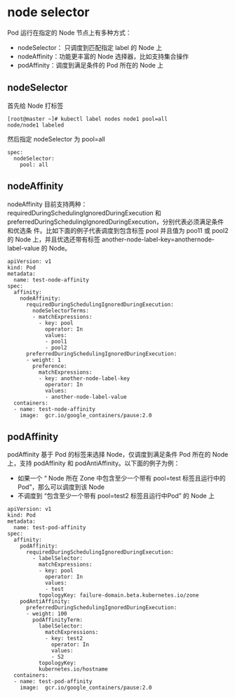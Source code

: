 # node selector

Pod 运行在指定的 Node 节点上有多种方式：

+ nodeSelector： 只调度到匹配指定 label 的 Node 上 
+ nodeAffinity：功能更丰富的 Node 选择器，比如支持集合操作 
+ podAffinity：调度到满足条件的 Pod 所在的 Node 上

## nodeSelector

首先给 Node 打标签

```
[root@master ~]# kubectl label nodes node1 pool=all
node/node1 labeled
```

然后指定 nodeSelector 为 pool=all

```
spec:
  nodeSelector:
    pool: all
```

## nodeAffinity

nodeAffinity 目前支持两种：requiredDuringSchedulingIgnoredDuringExecution 和 preferredDuringSchedulingIgnoredDuringExecution，分别代表必须满足条件和优选条 件。比如下面的例子代表调度到包含标签 pool 并且值为 poo11 或 pool2 的 Node 上，并且优选还带有标签 another-node-label-key=anothernode-label-value 的 Node。

```
apiVersion: v1
kind: Pod
metadata:
  name: test-node-affinity
spec:
  affinity:
    nodeAffinity:
      requiredDuringSchedulingIgnoredDuringExecution:
        nodeSelectorTerms:
        - matchExpressions:
          - key: pool
            operator: In
            values:
            - pool1
            - pool2
      preferredDuringSchedulingIgnoredDuringExecution:
      - weight: 1
        preference:
          matchExpressions:
          - key: another-node-label-key
            operator: In
            values:
            - another-node-label-value
  containers:
  - name: test-node-affinity
    image:  gcr.io/google_containers/pause:2.0
```

## podAffinity

podAffinity 基于 Pod 的标签来选择 Node，仅调度到满足条件 Pod 所在的 Node 上，支持 podAffinity 和 podAntiAffinity。以下面的例子为例：

+ 如果一个 “ Node 所在 Zone 中包含至少一个带有 pool=test 标签且运行中的 Pod”，那么可以调度到该 Node 
+ 不调度到 “包含至少一个带有 pool=test2 标签且运行中Pod” 的 Node 上

```
apiVersion: v1
kind: Pod
metadata:
  name: test-pod-affinity
spec:
  affinity:
    podAffinity:
      requiredDuringSchedulingIgnoredDuringExecution:
        - labelSelector:
          matchExpressions:
          - key: pool 
            operator: In 
            values:
            - test
          topologyKey: failure-domain.beta.kubernetes.io/zone
    podAntiAffinity:
      preferredDuringSchedulingIgnoredDuringExecution:
      - weight: 100
        podAffinityTerm:
          labelSelector:
            matchExpressions:
            - key: test2
              operator: In
              values:
              - S2
          topologyKey:
          kubernetes.io/hostname
  containers:
  - name: test-pod-affinity
    image:  gcr.io/google_containers/pause:2.0
```